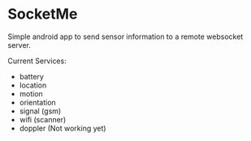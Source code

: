 # SocketMe

Simple android app to send sensor information to a remote websocket server.

Current Services:
 - battery
 - location
 - motion
 - orientation
 - signal (gsm)
 - wifi (scanner)
 - doppler (Not working yet)
 
 